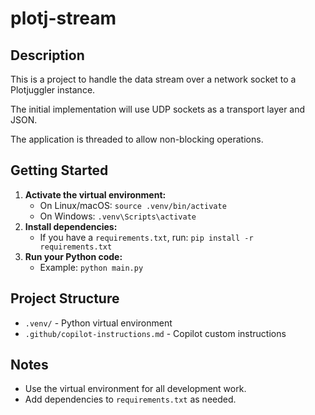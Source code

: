 # plotj-stream

## Description
This is a project to handle the data stream over a network socket to a Plotjuggler instance.

The initial implementation will use UDP sockets as a transport layer and JSON.

The application is threaded to allow non-blocking operations.

## Getting Started

1. **Activate the virtual environment:**
   - On Linux/macOS: `source .venv/bin/activate`
   - On Windows: `.venv\Scripts\activate`
2. **Install dependencies:**
   - If you have a `requirements.txt`, run: `pip install -r requirements.txt`
3. **Run your Python code:**
   - Example: `python main.py`

## Project Structure
- `.venv/` - Python virtual environment
- `.github/copilot-instructions.md` - Copilot custom instructions

## Notes
- Use the virtual environment for all development work.
- Add dependencies to `requirements.txt` as needed.
